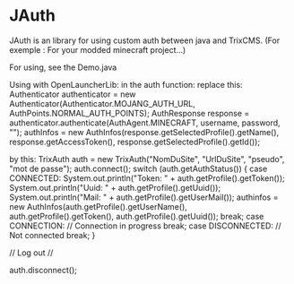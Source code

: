 # JAuth
JAuth is an library for using custom auth between java and TrixCMS. (For exemple : For your modded minecraft project...)

For using, see the Demo.java



Using with OpenLauncherLib:
in the auth function:
replace this:
Authenticator authenticator = new Authenticator(Authenticator.MOJANG_AUTH_URL, AuthPoints.NORMAL_AUTH_POINTS);
AuthResponse response = authenticator.authenticate(AuthAgent.MINECRAFT, username, password, "");
authInfos = new AuthInfos(response.getSelectedProfile().getName(), response.getAccessToken(), response.getSelectedProfile().getId());

by this:
TrixAuth auth = new TrixAuth("NomDuSite", "UrlDuSite", "pseudo", "mot de passe");
auth.connect();
switch (auth.getAuthStatus()) {
    case CONNECTED:
        System.out.println("Token: " + auth.getProfile().getToken());
        System.out.println("Uuid: " + auth.getProfile().getUuid());
        System.out.println("Mail: " + auth.getProfile().getUserMail());
		authinfos = new AuthInfos(auth.getProfile().getUserName(), auth.getProfile().getToken(), auth.getProfile().getUuid());
        break;
    case CONNECTION:
        // Connection in progress
        break;
    case DISCONNECTED:
        // Not connected
        break;
}

// Log out //

auth.disconnect();
